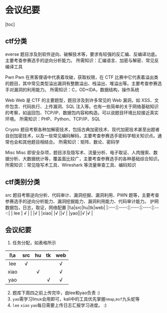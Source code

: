 # 会议纪要
[toc]
## ctf分类
everse
题目涉及到软件逆向、破解技术等，要求有较强的反汇编、反编译功底。主要考查参赛选手的逆向分析能力。
所需知识：汇编语言、加密与解密、常见反编译工具

Pwn
Pwn 在黑客俚语中代表着攻破，获取权限，在 CTF 比赛中它代表着溢出类的题目，其中常见类型溢出漏洞有整数溢出、栈溢出、堆溢出等。主要考查参赛选手对漏洞的利用能力。
所需知识：C，OD+IDA，数据结构，操作系统

Web
Web 是 CTF 的主要题型，题目涉及到许多常见的 Web 漏洞，如 XSS、文件包含、代码执行、上传漏洞、SQL 注入等。也有一些简单的关于网络基础知识的考察，如返回包、TCP/IP、数据包内容和构造。可以说题目环境比较接近真实环境。
所需知识：PHP、Python、TCP/IP、SQL

Crypto
题目考察各种加解密技术，包括古典加密技术、现代加密技术甚至出题者自创加密技术，以及一些常见编码解码，主要考查参赛选手密码学相关知识点。通常也会和其他题目相结合。
所需知识：矩阵、数论、密码学

Misc
Misc 即安全杂项，题目涉及隐写术、流量分析、电子取证、人肉搜索、数据分析、大数据统计等，覆盖面比较广，主要考查参赛选手的各种基础综合知识。
所需知识：常见隐写术工具、Wireshark 等流量审查工具、编码知识
## ctf类别分类
src
题目考察逆向分析、代码审计、漏洞挖掘、漏洞利用、PWN 题等，主要考查参赛选手的逆向分析能力、漏洞挖掘能力、漏洞利用能力、代码审计能力。
护网
数据包，日志，取证，网络配置
|l\a|src|hu|tk|web|
|:---:|:----:|:----:|:----:|:---:|
|  lee | √ |   |   |√ |
|xiao|  |√ ||√ |
|yao|||√ |√ |

## 会议纪要
1. 任务分配，如表格所示

|l\a|src|hu|tk|web|
|:---:|:----:|:----:|:----:|:---:|
|  lee | √ |   |   |√ |
|xiao|  |√ ||√ |
|yao|||√ |√ |

2. 题库下周四之前上传完毕，由lee和yao负责  :)
3. ```yao```需学习linux会用即可，kali中的工具优先掌握```nmap```,```msf```九头蛇等
4. ```lee``` ```xiao``` ```yao```每日需要上传日志汇报学习进度。
:)


